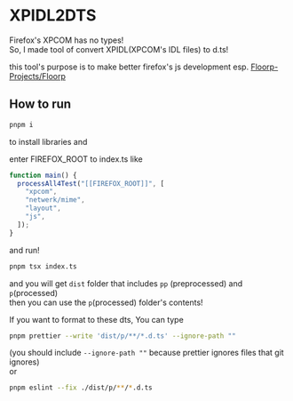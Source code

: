 # XPIDL2DTS

Firefox's XPCOM has no types!  
So, I made tool of convert XPIDL(XPCOM's IDL files) to d.ts!

this tool's purpose is to make better firefox's js development esp. [Floorp-Projects/Floorp](https://github.com/Floorp-Projects/Floorp)

## How to run

```bash
pnpm i
```
to install libraries and

enter FIREFOX_ROOT to index.ts like
```ts
function main() {
  processAll4Test("[[FIREFOX_ROOT]]", [
    "xpcom",
    "netwerk/mime",
    "layout",
    "js",
  ]);
}
```

and run!

```bash
pnpm tsx index.ts
```

and you will get `dist` folder that includes `pp` (preprocessed) and `p`(processed)  
then you can use the `p`(processed) folder's contents!

If you want to format to these dts,
You can type

```bash
pnpm prettier --write 'dist/p/**/*.d.ts' --ignore-path ""
```

(you should include `--ignore-path ""` because prettier ignores files that git ignores)  
or 

```bash
pnpm eslint --fix ./dist/p/**/*.d.ts
```
